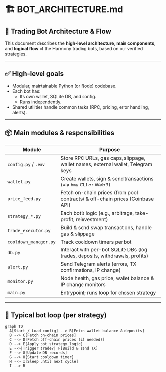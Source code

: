 # 🏗️ BOT_ARCHITECTURE.md

## 🧩 Trading Bot Architecture & Flow

This document describes the **high-level architecture**, **main components**, and **logical flow** of the Harmony trading bots, based on our verified strategies.

---

## ✅ High-level goals
- Modular, maintainable Python (or Node) codebase.
- Each bot has:
  - Its own wallet, SQLite DB, and config.
  - Runs independently.
- Shared utilities handle common tasks (RPC, pricing, error handling, alerts).

---

## 📦 Main modules & responsibilities

| Module                 | Purpose                                                                                   |
| --------------------- | ----------------------------------------------------------------------------------------- |
| `config.py` / `.env`  | Store RPC URLs, gas caps, slippage, wallet names, external wallet, Telegram keys          |
| `wallet.py`           | Create wallets, sign & send transactions (via `hmy` CLI or Web3)                          |
| `price_feed.py`       | Fetch on-chain prices (from pool contracts) & off-chain prices (Coinbase API)             |
| `strategy_*.py`       | Each bot’s logic (e.g., arbitrage, take-profit, reinvestment)                             |
| `trade_executor.py`   | Build & send swap transactions, handle gas & slippage                                     |
| `cooldown_manager.py` | Track cooldown timers per bot                                                              |
| `db.py`               | Interact with per-bot SQLite DBs (log trades, deposits, withdrawals, profits)             |
| `alert.py`            | Send Telegram alerts (errors, TX confirmations, IP change)                                |
| `monitor.py`          | Node health, gas price, wallet balance & IP change monitors                               |
| `main.py`             | Entrypoint; runs loop for chosen strategy                                                 |

---

## 🔄 Typical bot loop (per strategy)

```mermaid
graph TD
  A[Start / Load config] --> B[Fetch wallet balance & deposits]
  B --> C[Fetch on-chain prices]
  C --> D[Fetch off-chain prices (if needed)]
  D --> E[Apply bot strategy logic]
  E -->|Trigger trade?| F[Build & send TX]
  F --> G[Update DB records]
  G --> H[Start cooldown timer]
  H --> I[Sleep until next cycle]
  I --> B
